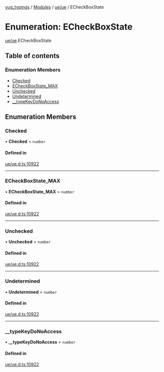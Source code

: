 [yug_typings](../README.md) / [Modules](../modules.md) / [ue/ue](../modules/ue_ue.md) / ECheckBoxState

# Enumeration: ECheckBoxState

[ue/ue](../modules/ue_ue.md).ECheckBoxState

## Table of contents

### Enumeration Members

- [Checked](ue_ue.ECheckBoxState.md#checked)
- [ECheckBoxState\_MAX](ue_ue.ECheckBoxState.md#echeckboxstate_max)
- [Unchecked](ue_ue.ECheckBoxState.md#unchecked)
- [Undetermined](ue_ue.ECheckBoxState.md#undetermined)
- [\_\_typeKeyDoNoAccess](ue_ue.ECheckBoxState.md#__typekeydonoaccess)

## Enumeration Members

### Checked

• **Checked** = `number`

#### Defined in

[ue/ue.d.ts:10922](https://github.com/YugMetaverse/yug_typings/blob/b7d9b19/ue/ue.d.ts#L10922)

___

### ECheckBoxState\_MAX

• **ECheckBoxState\_MAX** = `number`

#### Defined in

[ue/ue.d.ts:10922](https://github.com/YugMetaverse/yug_typings/blob/b7d9b19/ue/ue.d.ts#L10922)

___

### Unchecked

• **Unchecked** = `number`

#### Defined in

[ue/ue.d.ts:10922](https://github.com/YugMetaverse/yug_typings/blob/b7d9b19/ue/ue.d.ts#L10922)

___

### Undetermined

• **Undetermined** = `number`

#### Defined in

[ue/ue.d.ts:10922](https://github.com/YugMetaverse/yug_typings/blob/b7d9b19/ue/ue.d.ts#L10922)

___

### \_\_typeKeyDoNoAccess

• **\_\_typeKeyDoNoAccess** = `number`

#### Defined in

[ue/ue.d.ts:10922](https://github.com/YugMetaverse/yug_typings/blob/b7d9b19/ue/ue.d.ts#L10922)
